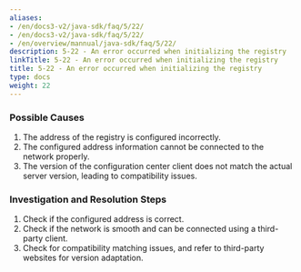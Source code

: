 ```yaml
---
aliases:
- /en/docs3-v2/java-sdk/faq/5/22/
- /en/docs3-v2/java-sdk/faq/5/22/
- /en/overview/mannual/java-sdk/faq/5/22/
description: 5-22 - An error occurred when initializing the registry
linkTitle: 5-22 - An error occurred when initializing the registry
title: 5-22 - An error occurred when initializing the registry
type: docs
weight: 22
---
```








### Possible Causes

1. The address of the registry is configured incorrectly.
2. The configured address information cannot be connected to the network properly.
3. The version of the configuration center client does not match the actual server version, leading to compatibility issues.

### Investigation and Resolution Steps

1. Check if the configured address is correct.
2. Check if the network is smooth and can be connected using a third-party client.
3. Check for compatibility matching issues, and refer to third-party websites for version adaptation.

